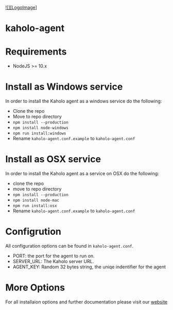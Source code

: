 [![][LogoImage]][website] 
# kaholo-agent

# Requirements
- NodeJS >= 10.x

# Install as Windows service
In order to install the Kaholo agent as a windows service do the following:
- Clone the repo
- Move to repo directory
- `npm install --production`
- `npm install node-windows`
- `npm run install:windows`
- Rename `kaholo-agent.conf.example` to `kaholo-agent.conf`

# Install as OSX service
In order to install the Kaholo agent as a service on OSX do the following:
- clone the repo
- move to repo directory
- `npm install --production`
- `npm install node-mac`
- `npm run install:osx`
- Rename `kaholo-agent.conf.example` to `kaholo-agent.conf`

# Configrution
All configuration options can be found in `kaholo-agent.conf`.
- PORT: the port for the agent to run on.
- SERVER_URL: The Kaholo server URL.
- AGENT_KEY: Random 32 bytes string, the uniqe indentifier for the agent

# More Options
For all installaion options and further documentation please visit our [website]



[website]: https://kaholo.io/blog/documents/kaholo-user-guide/installing-kaholo/installing-kaholo-agent/
